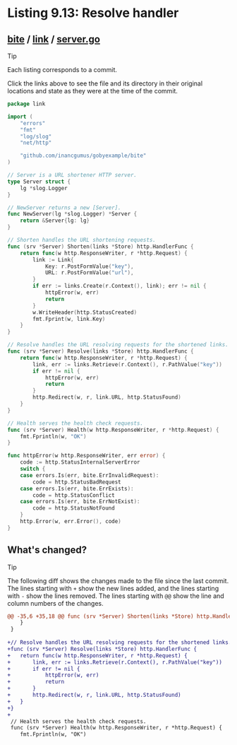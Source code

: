 # Listing 9.13: Resolve handler

## [bite](https://github.com/inancgumus/gobyexample/blob/08edc63f4bdff9db0d5439c132d8c31f42c511ed/bite) / [link](https://github.com/inancgumus/gobyexample/blob/08edc63f4bdff9db0d5439c132d8c31f42c511ed/bite/link) / [server.go](https://github.com/inancgumus/gobyexample/blob/08edc63f4bdff9db0d5439c132d8c31f42c511ed/bite/link/server.go)

> [!TIP]
> Each listing corresponds to a commit.
>
> Click the links above to see the file and its directory in their original locations and state as they were at the time of the commit.

```go
package link

import (
	"errors"
	"fmt"
	"log/slog"
	"net/http"

	"github.com/inancgumus/gobyexample/bite"
)

// Server is a URL shortener HTTP server.
type Server struct {
	lg *slog.Logger
}

// NewServer returns a new [Server].
func NewServer(lg *slog.Logger) *Server {
	return &Server{lg: lg}
}

// Shorten handles the URL shortening requests.
func (srv *Server) Shorten(links *Store) http.HandlerFunc {
	return func(w http.ResponseWriter, r *http.Request) {
		link := Link{
			Key: r.PostFormValue("key"),
			URL: r.PostFormValue("url"),
		}
		if err := links.Create(r.Context(), link); err != nil {
			httpError(w, err)
			return
		}
		w.WriteHeader(http.StatusCreated)
		fmt.Fprint(w, link.Key)
	}
}

// Resolve handles the URL resolving requests for the shortened links.
func (srv *Server) Resolve(links *Store) http.HandlerFunc {
	return func(w http.ResponseWriter, r *http.Request) {
		link, err := links.Retrieve(r.Context(), r.PathValue("key"))
		if err != nil {
			httpError(w, err)
			return
		}
		http.Redirect(w, r, link.URL, http.StatusFound)
	}
}

// Health serves the health check requests.
func (srv *Server) Health(w http.ResponseWriter, r *http.Request) {
	fmt.Fprintln(w, "OK")
}

func httpError(w http.ResponseWriter, err error) {
	code := http.StatusInternalServerError
	switch {
	case errors.Is(err, bite.ErrInvalidRequest):
		code = http.StatusBadRequest
	case errors.Is(err, bite.ErrExists):
		code = http.StatusConflict
	case errors.Is(err, bite.ErrNotExist):
		code = http.StatusNotFound
	}
	http.Error(w, err.Error(), code)
}
```

## What's changed?

> [!TIP]
> The following diff shows the changes made to the file since the last commit.
> The lines starting with `+` show the new lines added, and the lines starting with `-` show the lines removed.
> The lines starting with `@@` show the line and column numbers of the changes.

```diff
@@ -35,6 +35,18 @@ func (srv *Server) Shorten(links *Store) http.HandlerFunc {
 	}
 }
 
+// Resolve handles the URL resolving requests for the shortened links.
+func (srv *Server) Resolve(links *Store) http.HandlerFunc {
+	return func(w http.ResponseWriter, r *http.Request) {
+		link, err := links.Retrieve(r.Context(), r.PathValue("key"))
+		if err != nil {
+			httpError(w, err)
+			return
+		}
+		http.Redirect(w, r, link.URL, http.StatusFound)
+	}
+}
+
 // Health serves the health check requests.
 func (srv *Server) Health(w http.ResponseWriter, r *http.Request) {
 	fmt.Fprintln(w, "OK")
```

